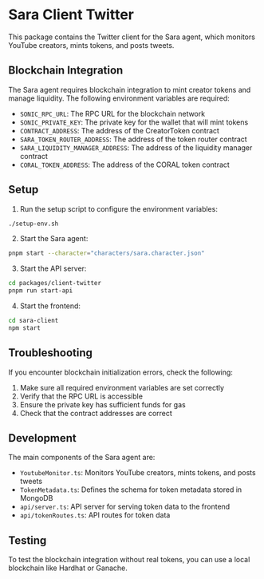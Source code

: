 # Sara Client Twitter

This package contains the Twitter client for the Sara agent, which monitors YouTube creators, mints tokens, and posts tweets.

## Blockchain Integration

The Sara agent requires blockchain integration to mint creator tokens and manage liquidity. The following environment variables are required:

- `SONIC_RPC_URL`: The RPC URL for the blockchain network
- `SONIC_PRIVATE_KEY`: The private key for the wallet that will mint tokens
- `CONTRACT_ADDRESS`: The address of the CreatorToken contract
- `SARA_TOKEN_ROUTER_ADDRESS`: The address of the token router contract
- `SARA_LIQUIDITY_MANAGER_ADDRESS`: The address of the liquidity manager contract
- `CORAL_TOKEN_ADDRESS`: The address of the CORAL token contract

## Setup

1. Run the setup script to configure the environment variables:

```bash
./setup-env.sh
```

2. Start the Sara agent:

```bash
pnpm start --character="characters/sara.character.json"
```

3. Start the API server:

```bash
cd packages/client-twitter
pnpm run start-api
```

4. Start the frontend:

```bash
cd sara-client
npm start
```

## Troubleshooting

If you encounter blockchain initialization errors, check the following:

1. Make sure all required environment variables are set correctly
2. Verify that the RPC URL is accessible
3. Ensure the private key has sufficient funds for gas
4. Check that the contract addresses are correct

## Development

The main components of the Sara agent are:

- `YoutubeMonitor.ts`: Monitors YouTube creators, mints tokens, and posts tweets
- `TokenMetadata.ts`: Defines the schema for token metadata stored in MongoDB
- `api/server.ts`: API server for serving token data to the frontend
- `api/tokenRoutes.ts`: API routes for token data

## Testing

To test the blockchain integration without real tokens, you can use a local blockchain like Hardhat or Ganache. 